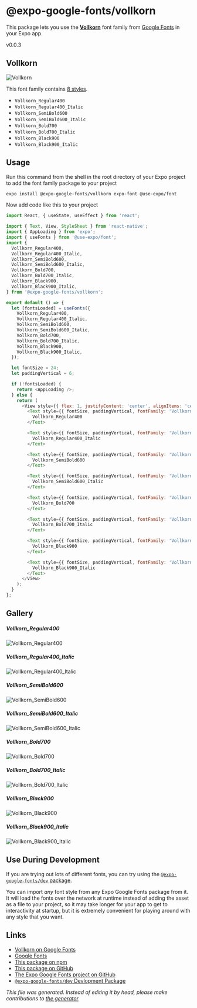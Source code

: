 # @expo-google-fonts/vollkorn

This package lets you use the [**Vollkorn**](https://fonts.google.com/specimen/Vollkorn) font family from [Google Fonts](https://fonts.google.com/) in your Expo app.

v0.0.3

## Vollkorn

![Vollkorn](./font-family.png)

This font family contains [8 styles](#gallery).

- `Vollkorn_Regular400`
- `Vollkorn_Regular400_Italic`
- `Vollkorn_SemiBold600`
- `Vollkorn_SemiBold600_Italic`
- `Vollkorn_Bold700`
- `Vollkorn_Bold700_Italic`
- `Vollkorn_Black900`
- `Vollkorn_Black900_Italic`

## Usage

Run this command from the shell in the root directory of your Expo project to add the font family package to your project
```sh
expo install @expo-google-fonts/vollkorn expo-font @use-expo/font
```

Now add code like this to your project
```js
import React, { useState, useEffect } from 'react';

import { Text, View, StyleSheet } from 'react-native';
import { AppLoading } from 'expo';
import { useFonts } from '@use-expo/font';
import {
  Vollkorn_Regular400,
  Vollkorn_Regular400_Italic,
  Vollkorn_SemiBold600,
  Vollkorn_SemiBold600_Italic,
  Vollkorn_Bold700,
  Vollkorn_Bold700_Italic,
  Vollkorn_Black900,
  Vollkorn_Black900_Italic,
} from '@expo-google-fonts/vollkorn';

export default () => {
  let [fontsLoaded] = useFonts({
    Vollkorn_Regular400,
    Vollkorn_Regular400_Italic,
    Vollkorn_SemiBold600,
    Vollkorn_SemiBold600_Italic,
    Vollkorn_Bold700,
    Vollkorn_Bold700_Italic,
    Vollkorn_Black900,
    Vollkorn_Black900_Italic,
  });

  let fontSize = 24;
  let paddingVertical = 6;

  if (!fontsLoaded) {
    return <AppLoading />;
  } else {
    return (
      <View style={{ flex: 1, justifyContent: 'center', alignItems: 'center' }}>
        <Text style={{ fontSize, paddingVertical, fontFamily: 'Vollkorn_Regular400' }}>
          Vollkorn_Regular400
        </Text>

        <Text style={{ fontSize, paddingVertical, fontFamily: 'Vollkorn_Regular400_Italic' }}>
          Vollkorn_Regular400_Italic
        </Text>

        <Text style={{ fontSize, paddingVertical, fontFamily: 'Vollkorn_SemiBold600' }}>
          Vollkorn_SemiBold600
        </Text>

        <Text style={{ fontSize, paddingVertical, fontFamily: 'Vollkorn_SemiBold600_Italic' }}>
          Vollkorn_SemiBold600_Italic
        </Text>

        <Text style={{ fontSize, paddingVertical, fontFamily: 'Vollkorn_Bold700' }}>
          Vollkorn_Bold700
        </Text>

        <Text style={{ fontSize, paddingVertical, fontFamily: 'Vollkorn_Bold700_Italic' }}>
          Vollkorn_Bold700_Italic
        </Text>

        <Text style={{ fontSize, paddingVertical, fontFamily: 'Vollkorn_Black900' }}>
          Vollkorn_Black900
        </Text>

        <Text style={{ fontSize, paddingVertical, fontFamily: 'Vollkorn_Black900_Italic' }}>
          Vollkorn_Black900_Italic
        </Text>
      </View>
    );
  }
};

```

## Gallery

##### Vollkorn_Regular400
![Vollkorn_Regular400](./9fd84335b1beb10505c201815682f7b543aa429a5a909e8b2126f15d36a0705a.ttf.png)

##### Vollkorn_Regular400_Italic
![Vollkorn_Regular400_Italic](./784ba33f30493ef78ca0217d7f6c243c8bf7bec2cd1b9c4d813af99941bf730e.ttf.png)

##### Vollkorn_SemiBold600
![Vollkorn_SemiBold600](./9d702c22f1d2ea4a1521efff825d5c362adca54b6fbe2343ab2ed6b7e2119610.ttf.png)

##### Vollkorn_SemiBold600_Italic
![Vollkorn_SemiBold600_Italic](./6cd6efd288ac8587690f7a7f5788bea147c0c5432224a04874dc4494a8691955.ttf.png)

##### Vollkorn_Bold700
![Vollkorn_Bold700](./14aa1fb5f42a8088a0d91ca54dbc7d6eea615db621929c7bdc35ae4a6c64fcb5.ttf.png)

##### Vollkorn_Bold700_Italic
![Vollkorn_Bold700_Italic](./ef717b899e1af61e2a62cfed23623b0d5c844e2745616be4a949bf84f6e7457e.ttf.png)

##### Vollkorn_Black900
![Vollkorn_Black900](./14e5d20d80ab9df765ef117415850050320fa766eb246296c67924737f88c2d1.ttf.png)

##### Vollkorn_Black900_Italic
![Vollkorn_Black900_Italic](./3953dfef7c1118f089612462105779d89da8f9df1aa11b74a8b2a58bb8359a44.ttf.png)


## Use During Development

If you are trying out lots of different fonts, you can try using the [`@expo-google-fonts/dev` package](https://github.com/expo/google-fonts/tree/master/font-packages/dev#readme).

You can import *any* font style from any Expo Google Fonts package from it. It will load the fonts
over the network at runtime instead of adding the asset as a file to your project, so it may take longer
for your app to get to interactivity at startup, but it is extremely convenient
for playing around with any style that you want.

## Links

- [Vollkorn on Google Fonts](https://fonts.google.com/specimen/Vollkorn)
- [Google Fonts](https://fonts.google.com/)
- [This package on npm](https://www.npmjs.com/package/@expo-google-fonts/vollkorn)
- [This package on GitHub](https://github.com/expo/google-fonts/tree/master/font-packages/vollkorn)
- [The Expo Google Fonts project on GitHub](https://github.com/expo/google-fonts)
- [`@expo-google-fonts/dev` Devlopment Package](https://github.com/expo/google-fonts/tree/master/font-packages/dev)


*This file was generated. Instead of editing it by head, please make contributions to [the generator](https://github.com/expo/google-fonts/tree/master/packages/generator)*
